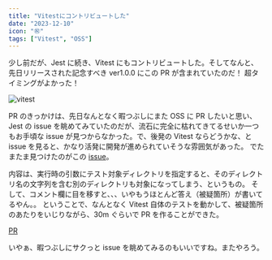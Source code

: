 ```yaml
---
title: "Vitestにコントリビュートした"
date: "2023-12-10"
icon: "㊗️"
tags: ["Vitest", "OSS"]
---
```


少し前だが、Jest に続き、Vitest にもコントリビュートした。そしてなんと、先日リリースされた記念すべき ver1.0.0 にこの PR が含まれていたのだ！ 超タイミングがよかった！

![vitest](https://i.imgur.com/viHaGSz.png)

PR のきっかけは、先日なんとなく暇つぶしにまた OSS に PR したいと思い、Jest の issue を眺めてみていたのだが、流石に完全に枯れてきてるせいか一つもお手頃な issue が見つからなかった。で、後発の Vitest ならどうかな、と issue を見ると、かなり活発に開発が進められていそうな雰囲気があった。 でたまたま見つけたのがこの [issue](https://github.com/vitest-dev/vitest/issues/4425)。

内容は、実行時の引数にテスト対象ディレクトリを指定すると、そのディレクトリ名の文字列を含む別のディレクトリも対象になってしまう、というもの。 そして、コメント欄に目を移すと、、、いやもうほとんど答え（被疑箇所）が書いてるやん。。 ということで、なんとなく Vitest 自体のテストを動かして、被疑箇所のあたりをいじりながら、30m ぐらいで PR を作ることができた。

[PR](https://github.com/vitest-dev/vitest/pull/4538)

いやぁ、暇つぶしにサクっと issue を眺めてみるのもいいですね。またやろう。
